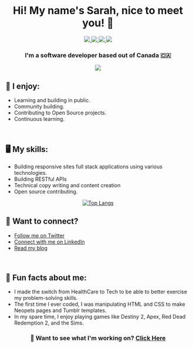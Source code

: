 <br>
<h1 align="center">Hi! My name's Sarah, nice to meet you! 👋</h1>

<p align="center">
  <a href="https://www.linkedin.com/in/sarahgerrard/" target="_blank">
    <img src="https://img.shields.io/badge/LinkedIn-0077B5?style=for-the-badge&logo=linkedin&logoColor=white"/>
  </a>
  <a href="https://twitter.com/ladybluenotes" target="_blank">
    <img src="https://img.shields.io/badge/Twitter-1DA1F2?style=for-the-badge&logo=twitter&logoColor=white"/>
  </a>
  <a href="https://sarahgerrard.me" target="_blank">
      <img src="https://img.shields.io/badge/website-000000?style=for-the-badge&logo=About.me&logoColor=white"/>
  </a>
  <a href="https://blog.sarahgerrard.me" target="_blank">
      <img src="https://img.shields.io/badge/Hashnode-2962FF?style=for-the-badge&logo=hashnode&logoColor=white"/>
  </a>
</p>

<h3 align="center">I'm a software developer based out of Canada 🇨🇦</h3>

<div align="center">
  
  <img src="https://github-readme-stats.vercel.app/api?username=ladybluenotes&show_icons=true&theme=dark#gh-dark-mode-only)](https://github.com/ladybluenotes/github-readme-stats#gh-dark-mode-only" />
  
</div>

<h2>🥳  I enjoy:</h2>
<ul>
  <li>
    Learning and building in public.
  </li>
  <li>
    Community building.
  </li>
  <li>
    Contributing to Open Source projects.
  </li>
  <li>
    Continuous learning.
  </li>
 </ul>

 <br>
 
 <h2>🖥️ My skills:</h2>
<ul>
  <li>
    Building responsive sites full stack applications using various technologies.
  </li>
  <li>
    Building RESTful APIs
  </li>
  <li>
    Technical copy writing and content creation
  </li>
  <li>
    Open source contributing.
  </li>
 </ul>

<div align="center">
 
[![Top Langs](https://github-readme-stats.vercel.app/api/top-langs/?username=ladybluenotes&layout=compact)](https://github.com/ladybluenotes/github-readme-stats)

</div>

<h2>📱  Want to connect?</h2>
<ul>
   <li>
     <a href="https://twitter.com/LadyBluenotes">Follow me on Twitter</a>
  </li>
  <li>
     <a href="https://www.linkedin.com/in/sarahgerrard/">Connect with me on LinkedIn</a>
  </li>
  <li>
     <a href="https://blog.sarahgerrard.me/">Read my blog</a>
  </li>
</ul>

<br>

<h2>💬 Fun facts about me: </h2>
<ul>
   <li>
     I made the switch from HealthCare to Tech to be able to better exercise my problem-solving skills.
  </li>
  <li>
     The first time I ever coded, I was manipulating HTML and CSS to make Neopets pages and Tumblr templates.
  </li>
  <li>
     In my spare time, I enjoy playing games like Destiny 2, Apex, Red Dead Redemption 2, and the Sims.
  </li>
</ul>

<h3 align="center">📝 Want to see what I'm working on? <a href="https://docs.sarahgerrard.me/">Click Here</a>

 
